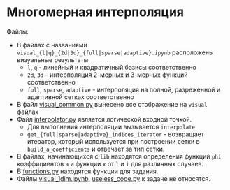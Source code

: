 # Многомерная интерполяция

Файлы:

- В файлах с названиями `visual_{l|q}_{2d|3d}_{full|sparse|adaptive}.ipynb` расположены визуальные результаты
  - `l`, `q` - линейный и квадратичный базисы соответственно
  - `2d`, `3d` - интерполяция 2-мерных и 3-мерных функций соответственно
  - `full`, `sparse`, `adaptive` - интерполяция на полной, разреженной и адаптивной сетках соответственно
- В файл [visual_common.py](visual_common.py) вынесено все отображение на `visual` файлах
- Файл [interpolator.py](interpolator.py) является логической входной точкой.
  - Для выполнения интерполяции вызывается `interpolate`
  - `get_{full|sparse|adaptive}_indices_iterator` - возвращает итератор, который используется при построении сетки в `build_a_coefficients` и отвечает за тип сетки.
- В файлах, начинающихся с `lib` находятся определения функций `phi`, коэффициентов `a` и функции `x` от `l` и `i` для различных случаев.
- В [functions.py](functions.py) находятся функции для задания.
- Файлы [visual_1dim.ipynb](visual_1dim.ipynb), [useless_code.py](useless_code.py) к задаче не относятся.